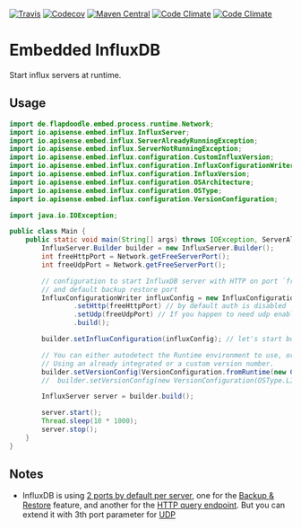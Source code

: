 [![Travis](https://img.shields.io/travis/APISENSE/embed-influxDB.svg)](https://travis-ci.org/APISENSE/embed-influxDB)
[![Codecov](https://img.shields.io/codecov/c/github/APISENSE/embed-influxDB.svg)](https://codecov.io/gh/APISENSE/embed-influxDB)
[![Maven Central](https://img.shields.io/maven-central/v/io.apisense.embed.influx/embed-influxDB.svg)](http://search.maven.org/#artifactdetails%7Cio.apisense.embed.influx%7Cembed-influxDB%7C1.0.0%7Cjar)
[![Code Climate](https://img.shields.io/codeclimate/issues/github/APISENSE/embed-influxDB.svg)](https://codeclimate.com/github/APISENSE/embed-influxDB)
[![Code Climate](https://img.shields.io/codeclimate/maintainability/APISENSE/embed-influxDB.svg)](https://codeclimate.com/github/APISENSE/embed-influxDB)

# Embedded InfluxDB

Start influx servers at runtime.

## Usage

```java
import de.flapdoodle.embed.process.runtime.Network;
import io.apisense.embed.influx.InfluxServer;
import io.apisense.embed.influx.ServerAlreadyRunningException;
import io.apisense.embed.influx.ServerNotRunningException;
import io.apisense.embed.influx.configuration.CustomInfluxVersion;
import io.apisense.embed.influx.configuration.InfluxConfigurationWriter;
import io.apisense.embed.influx.configuration.InfluxVersion;
import io.apisense.embed.influx.configuration.OSArchitecture;
import io.apisense.embed.influx.configuration.OSType;
import io.apisense.embed.influx.configuration.VersionConfiguration;

import java.io.IOException;

public class Main {
    public static void main(String[] args) throws IOException, ServerAlreadyRunningException, InterruptedException, ServerNotRunningException {
        InfluxServer.Builder builder = new InfluxServer.Builder();
        int freeHttpPort = Network.getFreeServerPort();
        int freeUdpPort = Network.getFreeServerPort();

        // configuration to start InfluxDB server with HTTP on port `freeHttpPort`
        // and default backup restore port
        InfluxConfigurationWriter influxConfig = new InfluxConfigurationWriter.Builder()
                .setHttp(freeHttpPort) // by default auth is disabled
                .setUdp(freeUdpPort) // If you happen to need udp enabled, by default to 'udp' database
                .build();

        builder.setInfluxConfiguration(influxConfig); // let's start both of protocols, HTTP and UDP

        // You can either autodetect the Runtime environment to use, or fully customize your distribution.
        // Using an already integrated or a custom version number.
        builder.setVersionConfig(VersionConfiguration.fromRuntime(new CustomInfluxVersion("2.5.1")));
        //  builder.setVersionConfig(new VersionConfiguration(OSType.LINUX, OSArchitecture.x86_64, InfluxVersion.2_5_1));

        InfluxServer server = builder.build();

        server.start();
        Thread.sleep(10 * 1000);
        server.stop();
    }
}
```

## Notes

- InfluxDB is using [2 ports by default per server](https://docs.influxdata.com/influxdb/v1.3/administration/ports/),
  one for the [Backup & Restore](https://docs.influxdata.com/influxdb/v1.3/administration/backup_and_restore/) feature,
  and another for the [HTTP query endpoint](https://docs.influxdata.com/influxdb/v1.3/tools/api/).
  But you can extend it with 3th port parameter
  for [UDP](https://github.com/influxdata/influxdb/blob/master/services/udp/README.md)

